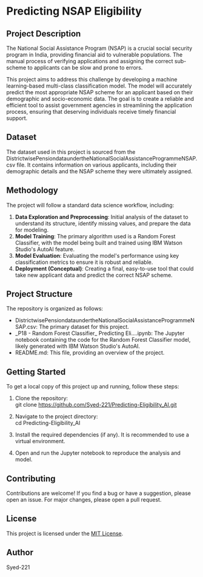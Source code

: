 # **Predicting NSAP Eligibility**

## **Project Description**

The National Social Assistance Program (NSAP) is a crucial social security program in India, providing financial aid to vulnerable populations. The manual process of verifying applications and assigning the correct sub-scheme to applicants can be slow and prone to errors.

This project aims to address this challenge by developing a machine learning-based multi-class classification model. The model will accurately predict the most appropriate NSAP scheme for an applicant based on their demographic and socio-economic data. The goal is to create a reliable and efficient tool to assist government agencies in streamlining the application process, ensuring that deserving individuals receive timely financial support.

## **Dataset**

The dataset used in this project is sourced from the DistrictwisePensiondataundertheNationalSocialAssistanceProgrammeNSAP.csv file. It contains information on various applicants, including their demographic details and the NSAP scheme they were ultimately assigned.

## **Methodology**

The project will follow a standard data science workflow, including:

1. **Data Exploration and Preprocessing**: Initial analysis of the dataset to understand its structure, identify missing values, and prepare the data for modeling.  
2. **Model Training**: The primary algorithm used is a Random Forest Classifier, with the model being built and trained using IBM Watson Studio's AutoAI feature.  
3. **Model Evaluation**: Evaluating the model's performance using key classification metrics to ensure it is robust and reliable.  
4. **Deployment (Conceptual)**: Creating a final, easy-to-use tool that could take new applicant data and predict the correct NSAP scheme.

## **Project Structure**

The repository is organized as follows:

* DistrictwisePensiondataundertheNationalSocialAssistanceProgrammeNSAP.csv: The primary dataset for this project.  
* \_P18 \- Random Forest Classifier\_ Predicting Eli....ipynb: The Jupyter notebook containing the code for the Random Forest Classifier model, likely generated with IBM Watson Studio's AutoAI.  
* README.md: This file, providing an overview of the project.

## **Getting Started**

To get a local copy of this project up and running, follow these steps:

1. Clone the repository:  
   git clone https://github.com/Syed-221/Predicting-Eligibility_AI.git

2. Navigate to the project directory:  
   cd Predicting-Eligibility\_AI

3. Install the required dependencies (if any). It is recommended to use a virtual environment.  
4. Open and run the Jupyter notebook to reproduce the analysis and model.

## **Contributing**

Contributions are welcome\! If you find a bug or have a suggestion, please open an issue. For major changes, please open a pull request.

## **License**

This project is licensed under the [MIT License](https://opensource.org/licenses/MIT).

## **Author**

Syed-221

